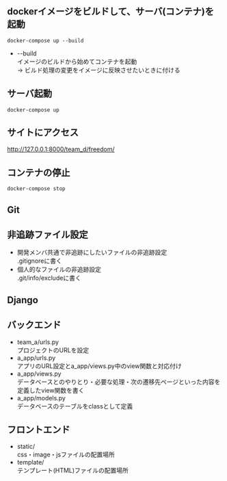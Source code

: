 ## dockerイメージをビルドして、サーバ(コンテナ)を起動
```
docker-compose up --build
```
- --build <br>
イメージのビルドから始めてコンテナを起動 <br>
→ ビルド処理の変更をイメージに反映させたいときに付ける

## サーバ起動
```
docker-compose up
```

## サイトにアクセス
http://127.0.0.1:8000/team_d/freedom/


## コンテナの停止
```
docker-compose stop
```

## **Git**
## 非追跡ファイル設定
- 開発メンバ共通で非追跡にしたいファイルの非追跡設定 <br>
.gitignoreに書く <br>
- 個人的なファイルの非追跡設定<br>
.git/info/excludeに書く <br>

## Django
## バックエンド
- team_a/urls.py <br>
プロジェクトのURLを設定
- a_app/urls.py <br>
アプリのURL設定とa_app/views.py中のview関数と対応付け
- a_app/views.py <br>
データベースとのやりとり・必要な処理・次の遷移先ページといった内容を定義したview関数を書く
- a_app/models.py <br>
データベースのテーブルをclassとして定義

## フロントエンド
- static/ <br>
css・image・jsファイルの配置場所
- template/ <br>
テンプレート(HTML)ファイルの配置場所
